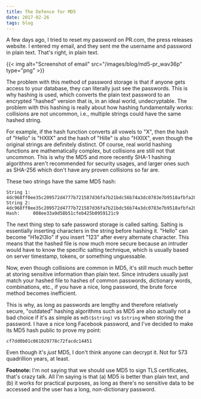 ```yaml
---
title: The Defence for MD5
date: 2017-02-26
tags: blog
---
```


A few days ago, I tried to reset my password on PR.com, the press releases website. I entered my email, and they sent me the username and password in plain text. That's right, in plain text.

<!--more-->

{{< img alt="Screenshot of email" src="/images/blog/md5-pr_wav36p" type="png" >}}

The problem with this method of password storage is that if anyone gets access to your database, they can literally just see the passwords. This is why hashing is used, which converts the plain text password to an encrypted "hashed" version that is, in an ideal world, undecryptable. The problem with this hashing is really about how hashing fundamentally works: collisions are not uncommon, i.e., multiple strings could have the same hashed string.

For example, if the hash function converts all vowels to "X", then the hash of "Hello" is "HXllX" and the hash of "Hille" is also "HXIIX", even though the original strings are definitely distinct. Of course, real world hashing functions are mathematically complex, but collisions are still not that uncommon. This is why the MD5 and more recently SHA-1 hashing algorithms aren't recommended for security usages, and larger ones such as SHA-256 which don't have any proven collisions so far are.

These two strings have the same MD5 hash:

```
String 1: 4dc968ff0ee35c209572d4777b721587d36fa7b21bdc56b74a3dc0783e7b9518afbfa200a8284bf36e8e4b55b35f427593d849676da0d1555d8360fb5f07fea2
String 2: 4dc968ff0ee35c209572d4777b721587d36fa7b21bdc56b74a3dc0783e7b9518afbfa202a8284bf36e8e4b55b35f427593d849676da0d1d55d8360fb5f07fea2
Hash:     008ee33a9d58b51cfeb425b0959121c9
```

The next thing step to safe password storage is called salting. Salting is essentially inserting characters in the string before hashing it. "Hello" can become "H1e2l3lo" if you insert "123" after every alternate character. This means that the hashed file is now much more secure because an intruder would have to know the specific salting technique, which is usually based on server timestamp, tokens, or something unguessable.

Now, even though collisions are common in MD5, it's still much much better at storing sensitive information than plain text. Since intruders usually just match your hashed file to hashes of common passwords, dictionary words, combinations, etc., if you have a nice, long password, the brute force method becomes inefficient.

This is why, as long as passwords are lengthy and therefore relatively secure, "outdated" hashing algorithms such as MD5 are also actually not a bad choice if it's as simple as `md5($string)` vs `$string` when storing the password.  I have a nice long Facebook password, and I've decided to make its MD5 hash public to prove my point:

```
cf7dd0b01c061029778c72facdc14451
```

Even though it's *just* MD5, I don't think anyone can decrypt it. Not for 573 quadrillion years, at least.

**Footnote:** I'm not saying that we should use MD5 to sign TLS certificates, that's crazy talk. All I'm saying is that (a) MD5 is better than plain text, and (b) it works for practical purposes, as long as there's no sensitive data to be accessed and the user has a long, non-dictionary password.
